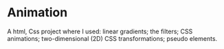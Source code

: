 # Animation
A html, Css project where I used: linear gradients; the filters; CSS animations; two-dimensional (2D) CSS transformations; pseudo elements.
